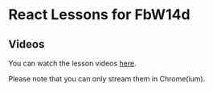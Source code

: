# React Lessons for FbW14d

## Videos

 You can watch the lesson videos [here](https://sz.hktr.de/dci/fbw14/index.html).

 Please note that you can only stream them in Chrome(ium).
